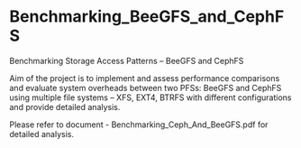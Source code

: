 # Benchmarking_BeeGFS_and_CephFS
Benchmarking Storage Access Patterns – BeeGFS and CephFS

Aim of the project is to implement and assess performance comparisons and evaluate system overheads between two PFSs: BeeGFS and CephFS using multiple file systems – XFS, EXT4, BTRFS with different configurations and provide detailed analysis.

Please refer to document - Benchmarking_Ceph_And_BeeGFS.pdf for detailed analysis.